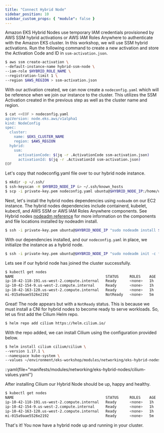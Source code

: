 ```yaml
---
title: "Connect Hybrid Node"
sidebar_position: 10
sidebar_custom_props: { "module": false }
---
```


Amazon EKS Hybrid Nodes use temporary IAM credentials provisioned by AWS SSM hybrid activations or AWS IAM Roles Anywhere to authenticate with the Amazon EKS cluster. In this workshop, we will use SSM hybrid activations. Run the following command to create a new activation and store the Activation Code and ID in `ssm-activation.json`.

```bash
$ aws ssm create-activation \
--default-instance-name hybrid-ssm-node \
--iam-role $HYBRID_ROLE_NAME \
--registration-limit 1 \
--region $AWS_REGION > ssm-activation.json
```

With our activation created, we can now create a `nodeconfig.yaml` which will be reference when we join our instance to the cluster. This utilizes the SSM Activation created in the previous step as well as the cluster name and region.

```bash
$ cat <<EOF > nodeconfig.yaml
apiVersion: node.eks.aws/v1alpha1
kind: NodeConfig
spec:
  cluster:
    name: $EKS_CLUSTER_NAME
    region: $AWS_REGION
  hybrid:
    ssm:
      activationCode: $(jq -r .ActivationCode ssm-activation.json)
      activationId: $(jq -r .ActivationId ssm-activation.json)
EOF
```

Let's copy that nodeconfig.yaml file over to our hybrid node instance.

```bash
$ mkdir -p ~/.ssh/
$ ssh-keyscan -H $HYBRID_NODE_IP &> ~/.ssh/known_hosts
$ scp -i private-key.pem nodeconfig.yaml ubuntu@$HYBRID_NODE_IP:/home/ubuntu/nodeconfig.yaml
```

Next, let's install the hybrid nodes dependencies using `nodeadm` on our EC2 instance. The hybrid nodes dependencies include containerd, kubelet, kubectl, and AWS SSM or AWS IAM Roles Anywhere components. See Hybrid nodes [nodeadm reference](https://docs.aws.amazon.com/eks/latest/userguide/hybrid-nodes-nodeadm.html) for more information on the components and file locations installed by nodeadm install.

```bash
$ ssh -i private-key.pem ubuntu@$HYBRID_NODE_IP "sudo nodeadm install $EKS_CLUSTER_VERSION --credential-provider ssm"
```

With our dependencies installed, and our `nodeconfig.yaml` in place, we initialize the instance as a hybrid node.

```bash
$ ssh -i private-key.pem ubuntu@$HYBRID_NODE_IP "sudo nodeadm init -c file://nodeconfig.yaml"
```

Lets see if our hybrid node has joined the cluster successfully.

```bash
$ kubectl get nodes
NAME                                          STATUS     ROLES    AGE    VERSION
ip-10-42-118-191.us-west-2.compute.internal   Ready      <none>   1h   v1.31.3-eks-59bf375
ip-10-42-154-9.us-west-2.compute.internal     Ready      <none>   1h   v1.31.3-eks-59bf375
ip-10-42-163-120.us-west-2.compute.internal   Ready      <none>   1h   v1.31.3-eks-59bf375
mi-015a9aae5526e2192                          NotReady   <none>   5m     v1.31.4-eks-aeac579
```

Great! The node appears but with a `NotReady` status. This is because we must install a CNI for hybrid nodes to become ready to serve workloads. So, let us first add the Cilium Helm repo.

```bash
$ helm repo add cilium https://helm.cilium.io/
```

With the repo added, we can install Cilium using the configuration provided below.

```bash
$ helm install cilium cilium/cilium \
--version 1.17.1 \
--namespace kube-system \
--values ~/environment/eks-workshop/modules/networking/eks-hybrid-nodes/cilium-values.yaml
```

::yaml{file="manifests/modules/networking/eks-hybrid-nodes/cilium-values.yaml"}

After installing Cilium our Hybrid Node should be up, happy and healthy.

```bash
$ kubectl get nodes
NAME                                          STATUS     ROLES    AGE    VERSION
ip-10-42-118-191.us-west-2.compute.internal   Ready      <none>   1h   v1.31.3-eks-59bf375
ip-10-42-154-9.us-west-2.compute.internal     Ready      <none>   1h   v1.31.3-eks-59bf375
ip-10-42-163-120.us-west-2.compute.internal   Ready      <none>   1h   v1.31.3-eks-59bf375
mi-015a9aae5526e2192                          Ready      <none>   5m   v1.31.4-eks-aeac579
```

That's it! You now have a hybrid node up and running in your cluster.
